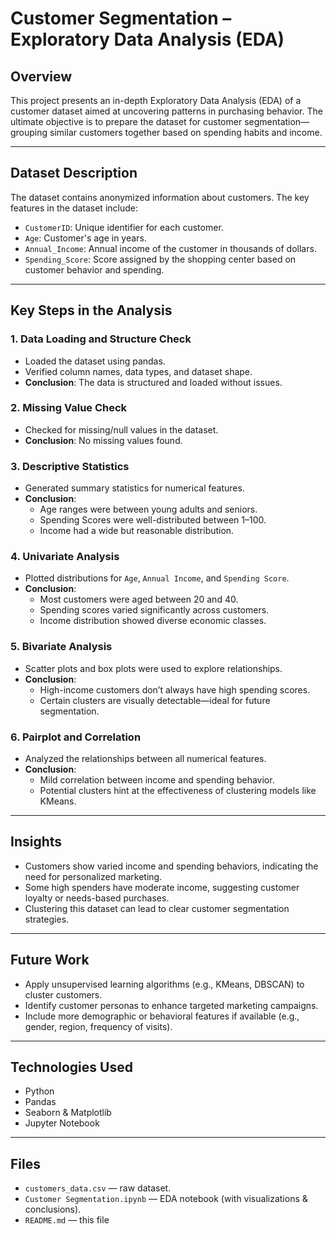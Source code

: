 # Customer Segmentation – Exploratory Data Analysis (EDA)

## Overview

This project presents an in-depth Exploratory Data Analysis (EDA) of a customer dataset aimed at uncovering patterns in purchasing behavior. The ultimate objective is to prepare the dataset for customer segmentation—grouping similar customers together based on spending habits and income.

---

## Dataset Description

The dataset contains anonymized information about customers. The key features in the dataset include:

- `CustomerID`: Unique identifier for each customer.
- `Age`: Customer's age in years.
- `Annual_Income`: Annual income of the customer in thousands of dollars.
- `Spending_Score`: Score assigned by the shopping center based on customer behavior and spending.

---

## Key Steps in the Analysis

### 1. Data Loading and Structure Check
- Loaded the dataset using pandas.
- Verified column names, data types, and dataset shape.
- **Conclusion**: The data is structured and loaded without issues.

### 2. Missing Value Check
- Checked for missing/null values in the dataset.
- **Conclusion**: No missing values found.

### 3. Descriptive Statistics
- Generated summary statistics for numerical features.
- **Conclusion**:
  - Age ranges were between young adults and seniors.
  - Spending Scores were well-distributed between 1–100.
  - Income had a wide but reasonable distribution.

### 4. Univariate Analysis
- Plotted distributions for `Age`, `Annual Income`, and `Spending Score`.
- **Conclusion**:
  - Most customers were aged between 20 and 40.
  - Spending scores varied significantly across customers.
  - Income distribution showed diverse economic classes.

### 5. Bivariate Analysis
- Scatter plots and box plots were used to explore relationships.
- **Conclusion**:
  - High-income customers don’t always have high spending scores.
  - Certain clusters are visually detectable—ideal for future segmentation.

### 6. Pairplot and Correlation
- Analyzed the relationships between all numerical features.
- **Conclusion**:
  - Mild correlation between income and spending behavior.
  - Potential clusters hint at the effectiveness of clustering models like KMeans.

---

## Insights

- Customers show varied income and spending behaviors, indicating the need for personalized marketing.
- Some high spenders have moderate income, suggesting customer loyalty or needs-based purchases.
- Clustering this dataset can lead to clear customer segmentation strategies.

---

## Future Work

- Apply unsupervised learning algorithms (e.g., KMeans, DBSCAN) to cluster customers.
- Identify customer personas to enhance targeted marketing campaigns.
- Include more demographic or behavioral features if available (e.g., gender, region, frequency of visits).

---

## Technologies Used

- Python
- Pandas
- Seaborn & Matplotlib
- Jupyter Notebook

---
## Files

- `customers_data.csv` — raw dataset.
- `Customer Segmentation.ipynb` — EDA notebook (with visualizations & conclusions).
- `README.md` — this file





